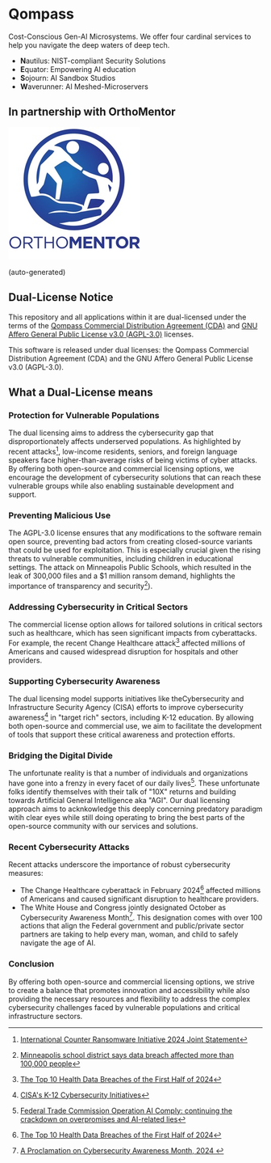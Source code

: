 # Qompass
Cost-Conscious Gen-AI Microsystems. We offer four cardinal services to help you navigate the deep waters of deep tech. 

- **N**autilus: NIST-compliant Security Solutions 
- **E**quator: Empowering AI education 
- **S**ojourn: AI Sandbox Studios
- **W**averunner: AI Meshed-Microservers

## In partnership with OrthoMentor
![OM Image](OM.jpeg)



<!-- REPO-LIST-START -->
(auto-generated)
<!-- REPO-LIST-END -->


## Dual-License Notice
This repository and all applications within it are dual-licensed under the terms of the [Qompass Commercial Distribution Agreement (CDA)](LICENSE) and [GNU Affero General Public License v3.0 (AGPL-3.0)](LICENSE-AGPL) licenses.

This software is released under dual licenses: the Qompass Commercial Distribution Agreement (CDA) and the GNU Affero General Public License v3.0 (AGPL-3.0). 
## What a Dual-License means

### Protection for Vulnerable Populations

The dual licensing aims to address the cybersecurity gap that disproportionately affects underserved populations. As highlighted by recent attacks[^1], low-income residents, seniors, and foreign language speakers face higher-than-average risks of being victims of cyber attacks. By offering both open-source and commercial licensing options, we encourage the development of cybersecurity solutions that can reach these vulnerable groups while also enabling sustainable development and support.

### Preventing Malicious Use

The AGPL-3.0 license ensures that any modifications to the software remain open source, preventing bad actors from creating closed-source variants that could be used for exploitation. This is especially crucial given the rising threats to vulnerable communities, including children in educational settings. The attack on Minneapolis Public Schools, which resulted in the leak of 300,000 files and a $1 million ransom demand, highlights the importance of transparency and security[^6]).

### Addressing Cybersecurity in Critical Sectors

The commercial license option allows for tailored solutions in critical sectors such as healthcare, which has seen significant impacts from cyberattacks. For example, the recent Change Healthcare attack[^2] affected millions of Americans and caused widespread disruption for hospitals and other providers.

### Supporting Cybersecurity Awareness

The dual licensing model supports initiatives like theCybersecurity and Infrastructure Security Agency (CISA) efforts to improve cybersecurity awareness[^3] in "target rich" sectors, including K-12 education. By allowing both open-source and commercial use, we aim to facilitate the development of tools that support these critical awareness and protection efforts.

### Bridging the Digital Divide

The unfortunate reality is that a number of individuals and organizations have gone into a frenzy in every facet of our daily lives[^4]. These unfortunate folks identify themselves with their talk of "10X" returns and building towards Artificial General Intelligence aka "AGI". Our dual licensing approach aims to acknkowledge this deeply concerning predatory paradigm witih clear eyes while still doing operating to bring the best parts of the open-source community with our services and solutions.

### Recent Cybersecurity Attacks

Recent attacks underscore the importance of robust cybersecurity measures:

- The Change Healthcare cyberattack in February 2024[^2] affected millions of Americans and caused significant disruption to healthcare providers.
- The White House and Congress jointly designated October as Cybersecurity Awareness Month[^5]. This designation comes with over 100 actions that align the Federal government and public/private sector partners are taking to help every man, woman, and child to safely navigate the age of AI. 
### Conclusion

By offering both open-source and commercial licensing options, we strive to create a balance that promotes innovation and accessibility while also providing the necessary resources and flexibility to address the complex cybersecurity challenges faced by vulnerable populations and critical infrastructure sectors.

[^1]: [International Counter Ransomware Initiative 2024 Joint Statement](https://www.whitehouse.gov/briefing-room/statements-releases/2024/10/02/international-counter-ransomware-initiative-2024-joint-statement/)
[^2]: [The Top 10 Health Data Breaches of the First Half of 2024](https://www.chiefhealthcareexecutive.com/view/the-top-10-health-data-breaches-of-the-first-half-of-2024)
[^3]: [CISA's K-12 Cybersecurity Initiatives](https://www.cisa.gov/K12Cybersecurity)
[^4]: [Federal Trade Commission Operation AI Comply: continuing the crackdown on overpromises and AI-related lies](https://www.ftc.gov/business-guidance/blog/2024/09/operation-ai-comply-continuing-crackdown-overpromises-ai-related-lies)
[^5]: [A Proclamation on Cybersecurity Awareness Month, 2024 ](https://www.whitehouse.gov/briefing-room/presidential-actions/2024/09/30/a-proclamation-on-cybersecurity-awareness-month-2024/)
[^6]: [Minneapolis school district says data breach affected more than 100,000 people](https://therecord.media/minneapolis-schools-say-data-breach-affected-100000/)
